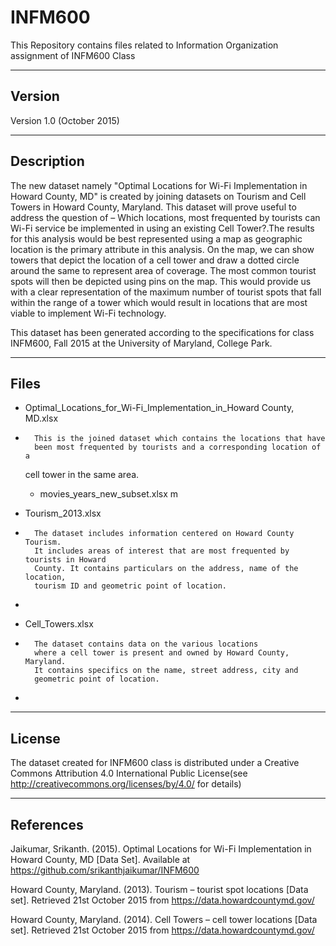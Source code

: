 # INFM600
This Repository contains files related to Information Organization assignment of INFM600 Class

-------
Version
-------

Version 1.0 (October 2015)

-----------
Description
-----------

The new dataset namely "Optimal Locations for Wi-Fi Implementation in Howard County, MD" 
is created by joining datasets on Tourism and Cell Towers in Howard County, Maryland. 
This dataset will prove useful to address the question of – Which locations, most frequented 
by tourists can Wi-Fi service be implemented in using an existing Cell Tower?.The results 
for this analysis would be best represented using a map as geographic location is the 
primary attribute in this analysis. On the map, we can show towers that depict the location 
of a cell tower and draw a dotted circle around the same to represent area of coverage. 
The most common tourist spots will then be depicted using pins on the map. This would 
provide us with a clear representation of the maximum number of tourist spots that fall 
within the range of a tower which would result in locations that are most viable to 
implement Wi-Fi technology.

This dataset has been generated according to the specifications for class
INFM600, Fall 2015 at the University of Maryland, College Park.

-----
Files
-----


* Optimal_Locations_for_Wi-Fi_Implementation_in_Howard County, MD.xlsx
*	
        This is the joined dataset which contains the locations that have
        been most frequented by tourists and a corresponding location of a
	cell tower in the same area.

	
 	* movies_years_new_subset.xlsx
		m

* Tourism_2013.xlsx
* 
        The dataset includes information centered on Howard County Tourism. 
        It includes areas of interest that are most frequented by tourists in Howard 
        County. It contains particulars on the address, name of the location, 
        tourism ID and geometric point of location.

*
* Cell_Towers.xlsx
* 
        The dataset contains data on the various locations 
        where a cell tower is present and owned by Howard County, Maryland. 
        It contains specifics on the name, street address, city and 
        geometric point of location.
*

------- 
License
-------

The dataset created for INFM600 class is distributed under a Creative Commons Attribution 4.0 
International Public License(see http://creativecommons.org/licenses/by/4.0/ for details)


----------
References
----------

Jaikumar, Srikanth. (2015). Optimal Locations for Wi-Fi Implementation in Howard County, MD [Data Set].
Available at https://github.com/srikanthjaikumar/INFM600

Howard County, Maryland. (2013). Tourism – tourist spot locations [Data set]. 
Retrieved 21st October 2015 from https://data.howardcountymd.gov/

Howard County, Maryland. (2014). Cell Towers – cell tower locations [Data set]. 
Retrieved 21st October 2015 from https://data.howardcountymd.gov/
